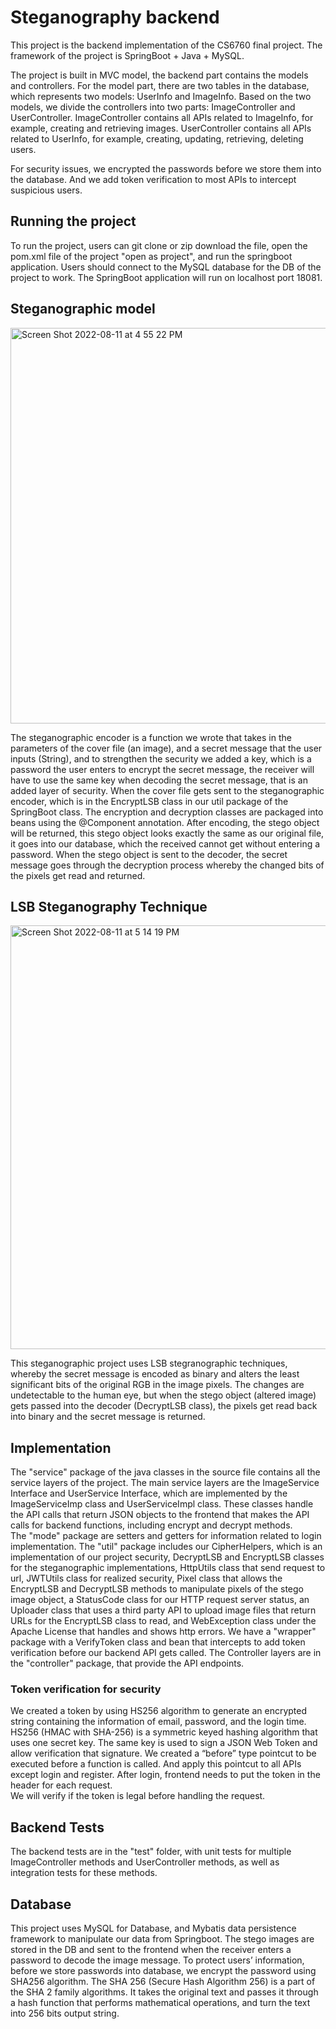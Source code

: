 # Steganography backend

This project is the backend implementation of the CS6760 final project. The framework of the project is 
SpringBoot + Java + MySQL.

The project is built in MVC model, the backend part contains the models and controllers. For the model 
part, there are two tables in the database, which represents two models: UserInfo and ImageInfo. Based 
on the two models, we divide the controllers into two parts: ImageController and UserController. 
ImageController contains all APIs related to ImageInfo, for example, creating and retrieving images.
UserController contains all APIs related to UserInfo, for example, creating, updating, retrieving, 
deleting users.

For security issues, we encrypted the passwords before we store them into the database. And we add token
verification to most APIs to intercept suspicious users.

## Running the project

To run the project, users can git clone or zip download the file, open the pom.xml file of the project "open as project", and run the springboot application. Users should connect to the MySQL database for the DB of the project to work. The SpringBoot application will run on localhost port 18081.

## Steganographic model

<img width="633" alt="Screen Shot 2022-08-11 at 4 55 22 PM" src="https://user-images.githubusercontent.com/101501462/184261258-a3a27ab4-26bf-4d9e-bda0-88b672222ebc.png">

The steganographic encoder is a function we wrote that takes in the parameters of the cover file (an image), and a secret message that the user inputs (String), and to strengthen the security we added a key, which is a password the user enters to encrypt the secret message, the receiver will have to use the same key when decoding the secret message, that is an added layer of security. When the cover file gets sent to the steganographic encoder, which is in the EncryptLSB class in our util package of the SpringBoot class. The encryption and decryption classes are packaged into beans using the @Component annotation. After encoding, the stego object will be returned, this stego object looks exactly the same as our original file, it goes into our database, which the received cannot get without entering a password. When the stego object is sent to the decoder, the secret message goes through the decryption process whereby the changed bits of the pixels get read and returned.

## LSB Steganography Technique

<img width="678" alt="Screen Shot 2022-08-11 at 5 14 19 PM" src="https://user-images.githubusercontent.com/101501462/184262845-dcc83240-ced8-4162-a84f-1c4321463968.png">

This steganographic project uses LSB stegranographic techniques, whereby the secret message is encoded as binary and alters the least significant bits of the original RGB in the image pixels. The changes are undetectable to the human eye, but when the stego object (altered image) gets passed into the decoder (DecryptLSB class), the pixels get read back into binary and the secret message is returned. 

## Implementation

The "service" package of the java classes in the source file contains all the service layers of the project. The main service layers are the ImageService Interface and UserService Interface, which are implemented by the ImageServiceImp class and UserServiceImpl class. These classes handle the API calls that return JSON objects to the frontend that makes the API calls for backend functions, including encrypt and decrypt methods.  
The "mode" package are setters and getters for information related to login implementation.
The "util" package includes our CipherHelpers, which is an implementation of our project security, DecryptLSB and EncryptLSB classes for the steganographic implementations, HttpUtils class that send request to url, JWTUtils class for realized security, Pixel class that allows the EncryptLSB and DecryptLSB methods to manipulate pixels of the stego image object, a StatusCode class for our HTTP request server status, an Uploader class that uses a third party API to upload image files that return URLs for the EncryptLSB class to read, and WebException class under the Apache License that handles and shows http errors. 
We have a "wrapper" package with a VerifyToken class and bean that intercepts to add token verification before our backend API gets called. 
The Controller layers are in the "controller" package, that provide the API endpoints.

### Token verification for security

We created a token by using HS256 algorithm to generate an encrypted string containing the information of email, password, and the login time. 
HS256 (HMAC with SHA-256) is a symmetric keyed hashing algorithm that uses one secret key. The same key is used to sign a JSON Web Token and allow verification that signature.
We created a “before” type pointcut to be executed before a function is called. And apply this pointcut to all APIs except login and register.
After login, frontend needs to put the token in the header for each request.  
We will verify if the token is legal before handling the request.


## Backend Tests

The backend tests are in the "test" folder, with unit tests for multiple ImageController methods and UserController methods, as well as integration tests for these methods.

## Database

This project uses MySQL for Database, and Mybatis data persistence framework to manipulate our data from Springboot. The stego images are stored in the DB and sent to the frontend when the receiver enters a password to decode the image message.
To protect users’ information, before we store passwords into database, we encrypt the password using SHA256 algorithm. The SHA 256 (Secure Hash Algorithm 256) is a part of the SHA 2 family algorithms. It takes the original text and passes it through a hash function that performs mathematical operations, and turn the text into 256 bits output string.










